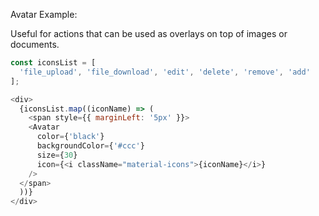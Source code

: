 Avatar Example:

Useful for actions that can be used as overlays on top of images or documents.

```js
const iconsList = [
  'file_upload', 'file_download', 'edit', 'delete', 'remove', 'add'
];

<div>
  {iconsList.map((iconName) => (
    <span style={{ marginLeft: '5px' }}>
    <Avatar
      color={'black'}
      backgroundColor={'#ccc'}
      size={30}
      icon={<i className="material-icons">{iconName}</i>}
    />
  </span>
  ))}
</div>
```